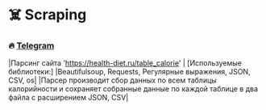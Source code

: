 # ☠️ Scraping 
### 🔥 [Telegram](https://t.me/lowhpshniy)
|Парсинг сайта 'https://health-diet.ru/table_calorie' |
[Используемые библиотеки:]
  |Beautifulsoup, Requests, Регулярные выражения, JSON, CSV, os|
|Парсер производит сбор данных по всем таблицы калорийности и сохраняет собранные данные по каждой таблице в два файла с расширением JSON, CSV|
